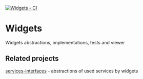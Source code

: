 [![Widgets - CI](https://github.com/Market-Scientists/widgets/actions/workflows/ci.yaml/badge.svg?branch=main)](https://github.com/Market-Scientists/widgets/actions/workflows/ci.yaml)

# Widgets
Widgets abstractions, implementations, tests and viewer

## Related projects
[services-interfaces](https://github.com/Market-Scientists/services-interfaces) - abstractions of used services by widgets